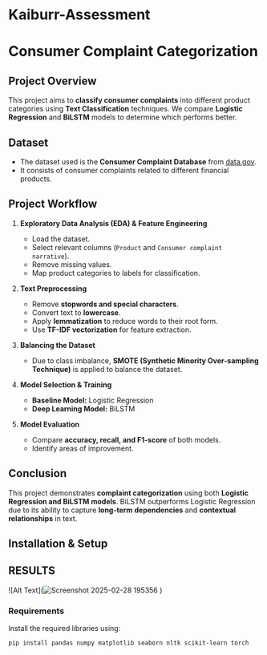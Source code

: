 # Kaiburr-Assessment
# **Consumer Complaint Categorization**  

## **Project Overview**  
This project aims to **classify consumer complaints** into different product categories using **Text Classification** techniques. We compare **Logistic Regression** and **BiLSTM** models to determine which performs better.  

## **Dataset**  
- The dataset used is the **Consumer Complaint Database** from [data.gov](https://catalog.data.gov/dataset/consumer-complaint-database).  
- It consists of consumer complaints related to different financial products.  

## **Project Workflow**  
1. **Exploratory Data Analysis (EDA) & Feature Engineering**  
   - Load the dataset.  
   - Select relevant columns (`Product` and `Consumer complaint narrative`).  
   - Remove missing values.  
   - Map product categories to labels for classification.  

2. **Text Preprocessing**  
   - Remove **stopwords and special characters**.  
   - Convert text to **lowercase**.  
   - Apply **lemmatization** to reduce words to their root form.  
   - Use **TF-IDF vectorization** for feature extraction.  

3. **Balancing the Dataset**  
   - Due to class imbalance, **SMOTE (Synthetic Minority Over-sampling Technique)** is applied to balance the dataset.  

4. **Model Selection & Training**  
   - **Baseline Model:** Logistic Regression  
   - **Deep Learning Model:** BiLSTM  

5. **Model Evaluation**  
   - Compare **accuracy, recall, and F1-score** of both models.  
   - Identify areas of improvement.

## **Conclusion**  
This project demonstrates **complaint categorization** using both **Logistic Regression and BiLSTM models**. BiLSTM outperforms Logistic Regression due to its ability to capture **long-term dependencies** and **contextual relationships** in text.

## **Installation & Setup**  


## RESULTS
![Alt Text](![Screenshot 2025-02-28 195356](https://github.com/user-attachments/assets/b82cc714-ebc6-4178-b656-37402ad1d5bc)
)
### **Requirements**  
Install the required libraries using:  
```bash  
pip install pandas numpy matplotlib seaborn nltk scikit-learn torch

